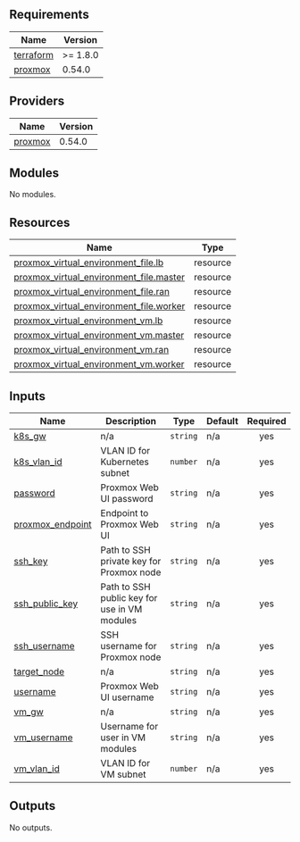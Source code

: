 <!-- BEGINNING OF PRE-COMMIT-TERRAFORM DOCS HOOK -->
## Requirements

| Name | Version |
|------|---------|
| <a name="requirement_terraform"></a> [terraform](#requirement\_terraform) | >= 1.8.0 |
| <a name="requirement_proxmox"></a> [proxmox](#requirement\_proxmox) | 0.54.0 |

## Providers

| Name | Version |
|------|---------|
| <a name="provider_proxmox"></a> [proxmox](#provider\_proxmox) | 0.54.0 |

## Modules

No modules.

## Resources

| Name | Type |
|------|------|
| [proxmox_virtual_environment_file.lb](https://registry.terraform.io/providers/bpg/proxmox/0.54.0/docs/resources/virtual_environment_file) | resource |
| [proxmox_virtual_environment_file.master](https://registry.terraform.io/providers/bpg/proxmox/0.54.0/docs/resources/virtual_environment_file) | resource |
| [proxmox_virtual_environment_file.ran](https://registry.terraform.io/providers/bpg/proxmox/0.54.0/docs/resources/virtual_environment_file) | resource |
| [proxmox_virtual_environment_file.worker](https://registry.terraform.io/providers/bpg/proxmox/0.54.0/docs/resources/virtual_environment_file) | resource |
| [proxmox_virtual_environment_vm.lb](https://registry.terraform.io/providers/bpg/proxmox/0.54.0/docs/resources/virtual_environment_vm) | resource |
| [proxmox_virtual_environment_vm.master](https://registry.terraform.io/providers/bpg/proxmox/0.54.0/docs/resources/virtual_environment_vm) | resource |
| [proxmox_virtual_environment_vm.ran](https://registry.terraform.io/providers/bpg/proxmox/0.54.0/docs/resources/virtual_environment_vm) | resource |
| [proxmox_virtual_environment_vm.worker](https://registry.terraform.io/providers/bpg/proxmox/0.54.0/docs/resources/virtual_environment_vm) | resource |

## Inputs

| Name | Description | Type | Default | Required |
|------|-------------|------|---------|:--------:|
| <a name="input_k8s_gw"></a> [k8s\_gw](#input\_k8s\_gw) | n/a | `string` | n/a | yes |
| <a name="input_k8s_vlan_id"></a> [k8s\_vlan\_id](#input\_k8s\_vlan\_id) | VLAN ID for Kubernetes subnet | `number` | n/a | yes |
| <a name="input_password"></a> [password](#input\_password) | Proxmox Web UI password | `string` | n/a | yes |
| <a name="input_proxmox_endpoint"></a> [proxmox\_endpoint](#input\_proxmox\_endpoint) | Endpoint to Proxmox Web UI | `string` | n/a | yes |
| <a name="input_ssh_key"></a> [ssh\_key](#input\_ssh\_key) | Path to SSH private key for Proxmox node | `string` | n/a | yes |
| <a name="input_ssh_public_key"></a> [ssh\_public\_key](#input\_ssh\_public\_key) | Path to SSH public key for use in VM modules | `string` | n/a | yes |
| <a name="input_ssh_username"></a> [ssh\_username](#input\_ssh\_username) | SSH username for Proxmox node | `string` | n/a | yes |
| <a name="input_target_node"></a> [target\_node](#input\_target\_node) | n/a | `string` | n/a | yes |
| <a name="input_username"></a> [username](#input\_username) | Proxmox Web UI username | `string` | n/a | yes |
| <a name="input_vm_gw"></a> [vm\_gw](#input\_vm\_gw) | n/a | `string` | n/a | yes |
| <a name="input_vm_username"></a> [vm\_username](#input\_vm\_username) | Username for user in VM modules | `string` | n/a | yes |
| <a name="input_vm_vlan_id"></a> [vm\_vlan\_id](#input\_vm\_vlan\_id) | VLAN ID for VM subnet | `number` | n/a | yes |

## Outputs

No outputs.
<!-- END OF PRE-COMMIT-TERRAFORM DOCS HOOK -->

